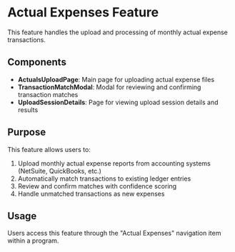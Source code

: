 # Actual Expenses Feature

This feature handles the upload and processing of monthly actual expense transactions.

## Components

- **ActualsUploadPage**: Main page for uploading actual expense files
- **TransactionMatchModal**: Modal for reviewing and confirming transaction matches
- **UploadSessionDetails**: Page for viewing upload session details and results

## Purpose

This feature allows users to:
1. Upload monthly actual expense reports from accounting systems (NetSuite, QuickBooks, etc.)
2. Automatically match transactions to existing ledger entries
3. Review and confirm matches with confidence scoring
4. Handle unmatched transactions as new expenses

## Usage

Users access this feature through the "Actual Expenses" navigation item within a program.

